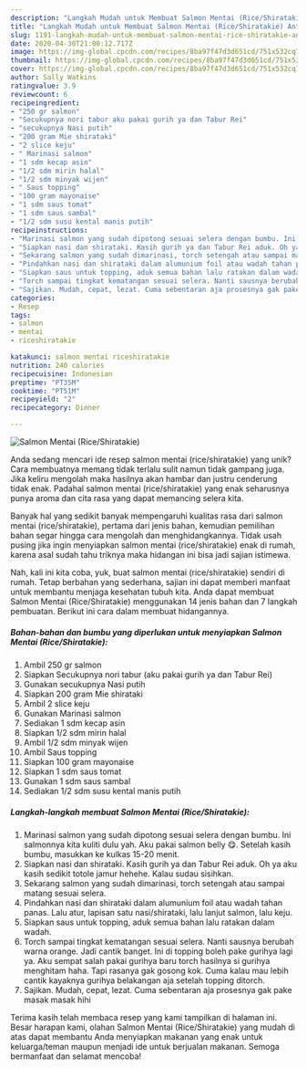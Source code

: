 ```yaml
---
description: "Langkah Mudah untuk Membuat Salmon Mentai (Rice/Shiratakie) Anti Gagal"
title: "Langkah Mudah untuk Membuat Salmon Mentai (Rice/Shiratakie) Anti Gagal"
slug: 1191-langkah-mudah-untuk-membuat-salmon-mentai-rice-shiratakie-anti-gagal
date: 2020-04-30T21:00:12.717Z
image: https://img-global.cpcdn.com/recipes/8ba97f47d3d651cd/751x532cq70/salmon-mentai-riceshiratakie-foto-resep-utama.jpg
thumbnail: https://img-global.cpcdn.com/recipes/8ba97f47d3d651cd/751x532cq70/salmon-mentai-riceshiratakie-foto-resep-utama.jpg
cover: https://img-global.cpcdn.com/recipes/8ba97f47d3d651cd/751x532cq70/salmon-mentai-riceshiratakie-foto-resep-utama.jpg
author: Sally Watkins
ratingvalue: 3.9
reviewcount: 6
recipeingredient:
- "250 gr salmon"
- "Secukupnya nori tabur aku pakai gurih ya dan Tabur Rei"
- "secukupnya Nasi putih"
- "200 gram Mie shirataki"
- "2 slice keju"
- " Marinasi salmon"
- "1 sdm kecap asin"
- "1/2 sdm mirin halal"
- "1/2 sdm minyak wijen"
- " Saus topping"
- "100 gram mayonaise"
- "1 sdm saus tomat"
- "1 sdm saus sambal"
- "1/2 sdm susu kental manis putih"
recipeinstructions:
- "Marinasi salmon yang sudah dipotong sesuai selera dengan bumbu. Ini salmonnya kita kuliti dulu yah. Aku pakai salmon belly 😋. Setelah kasih bumbu, masukkan ke kulkas 15-20 menit."
- "Siapkan nasi dan shirataki. Kasih gurih ya dan Tabur Rei aduk. Oh ya aku kasih sedikit totole jamur hehehe. Kalau sudau sisihkan."
- "Sekarang salmon yang sudah dimarinasi, torch setengah atau sampai matang sesuai selera."
- "Pindahkan nasi dan shirataki dalam alumunium foil atau wadah tahan panas. Lalu atur, lapisan satu nasi/shirataki, lalu lanjut salmon, lalu keju."
- "Siapkan saus untuk topping, aduk semua bahan lalu ratakan dalam wadah."
- "Torch sampai tingkat kematangan sesuai selera. Nanti sausnya berubah warna orange. Jadi cantik banget. Ini di topping boleh pake gurihya lagi ya. Aku sempat salah pakai gurihya baru torch hasilnya si gurihya menghitam haha. Tapi rasanya gak gosong kok. Cuma kalau mau lebih cantik kayaknya gurihya belakangan aja setelah topping ditorch."
- "Sajikan. Mudah, cepat, lezat. Cuma sebentaran aja prosesnya gak pake masak masak hihi"
categories:
- Resep
tags:
- salmon
- mentai
- riceshiratakie

katakunci: salmon mentai riceshiratakie 
nutrition: 240 calories
recipecuisine: Indonesian
preptime: "PT35M"
cooktime: "PT51M"
recipeyield: "2"
recipecategory: Dinner

---
```



![Salmon Mentai (Rice/Shiratakie)](https://img-global.cpcdn.com/recipes/8ba97f47d3d651cd/751x532cq70/salmon-mentai-riceshiratakie-foto-resep-utama.jpg)

Anda sedang mencari ide resep salmon mentai (rice/shiratakie) yang unik? Cara membuatnya memang tidak terlalu sulit namun tidak gampang juga. Jika keliru mengolah maka hasilnya akan hambar dan justru cenderung tidak enak. Padahal salmon mentai (rice/shiratakie) yang enak seharusnya punya aroma dan cita rasa yang dapat memancing selera kita.



Banyak hal yang sedikit banyak mempengaruhi kualitas rasa dari salmon mentai (rice/shiratakie), pertama dari jenis bahan, kemudian pemilihan bahan segar hingga cara mengolah dan menghidangkannya. Tidak usah pusing jika ingin menyiapkan salmon mentai (rice/shiratakie) enak di rumah, karena asal sudah tahu triknya maka hidangan ini bisa jadi sajian istimewa.


Nah, kali ini kita coba, yuk, buat salmon mentai (rice/shiratakie) sendiri di rumah. Tetap berbahan yang sederhana, sajian ini dapat memberi manfaat untuk membantu menjaga kesehatan tubuh kita. Anda dapat membuat Salmon Mentai (Rice/Shiratakie) menggunakan 14 jenis bahan dan 7 langkah pembuatan. Berikut ini cara dalam membuat hidangannya.

<!--inarticleads1-->

##### Bahan-bahan dan bumbu yang diperlukan untuk menyiapkan Salmon Mentai (Rice/Shiratakie):

1. Ambil 250 gr salmon
1. Siapkan Secukupnya nori tabur (aku pakai gurih ya dan Tabur Rei)
1. Gunakan secukupnya Nasi putih
1. Siapkan 200 gram Mie shirataki
1. Ambil 2 slice keju
1. Gunakan  Marinasi salmon
1. Sediakan 1 sdm kecap asin
1. Siapkan 1/2 sdm mirin halal
1. Ambil 1/2 sdm minyak wijen
1. Ambil  Saus topping
1. Siapkan 100 gram mayonaise
1. Siapkan 1 sdm saus tomat
1. Gunakan 1 sdm saus sambal
1. Sediakan 1/2 sdm susu kental manis putih




<!--inarticleads2-->

##### Langkah-langkah membuat Salmon Mentai (Rice/Shiratakie):

1. Marinasi salmon yang sudah dipotong sesuai selera dengan bumbu. Ini salmonnya kita kuliti dulu yah. Aku pakai salmon belly 😋. Setelah kasih bumbu, masukkan ke kulkas 15-20 menit.
1. Siapkan nasi dan shirataki. Kasih gurih ya dan Tabur Rei aduk. Oh ya aku kasih sedikit totole jamur hehehe. Kalau sudau sisihkan.
1. Sekarang salmon yang sudah dimarinasi, torch setengah atau sampai matang sesuai selera.
1. Pindahkan nasi dan shirataki dalam alumunium foil atau wadah tahan panas. Lalu atur, lapisan satu nasi/shirataki, lalu lanjut salmon, lalu keju.
1. Siapkan saus untuk topping, aduk semua bahan lalu ratakan dalam wadah.
1. Torch sampai tingkat kematangan sesuai selera. Nanti sausnya berubah warna orange. Jadi cantik banget. Ini di topping boleh pake gurihya lagi ya. Aku sempat salah pakai gurihya baru torch hasilnya si gurihya menghitam haha. Tapi rasanya gak gosong kok. Cuma kalau mau lebih cantik kayaknya gurihya belakangan aja setelah topping ditorch.
1. Sajikan. Mudah, cepat, lezat. Cuma sebentaran aja prosesnya gak pake masak masak hihi




Terima kasih telah membaca resep yang kami tampilkan di halaman ini. Besar harapan kami, olahan Salmon Mentai (Rice/Shiratakie) yang mudah di atas dapat membantu Anda menyiapkan makanan yang enak untuk keluarga/teman maupun menjadi ide untuk berjualan makanan. Semoga bermanfaat dan selamat mencoba!
